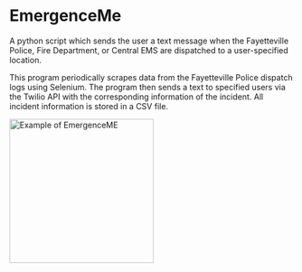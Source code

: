 # EmergenceMe
A python script which sends the user a text message when the Fayetteville Police, Fire Department, or Central EMS are dispatched to a user-specified location.

This program periodically scrapes data from the Fayetteville Police dispatch logs using Selenium. The program then sends a text to specified users via the Twilio API with the corresponding information of the incident. All incident information is stored in a CSV file.

<img width="255" alt="Example of EmergenceME" src="https://github.com/KevinCodez/EmergenceMe/assets/39411500/7ffa37e2-65f1-41aa-abe7-b889b1345769">

